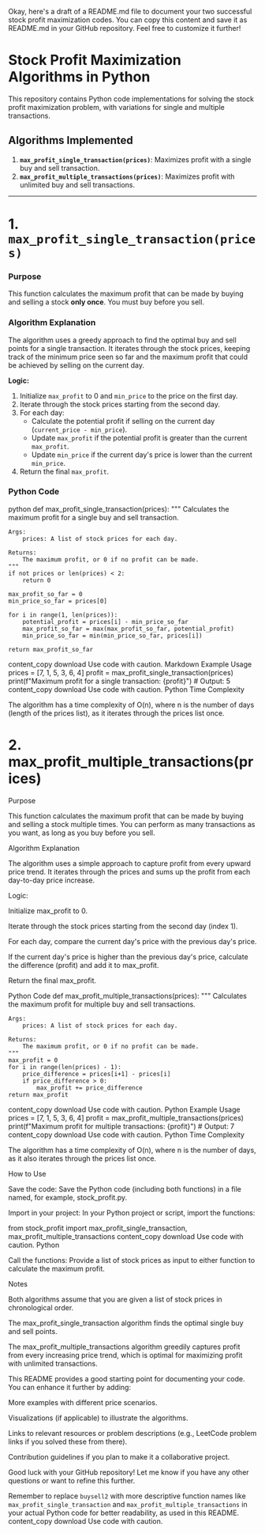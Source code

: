 Okay, here's a draft of a README.md file to document your two successful stock profit maximization codes. You can copy this content and save it as README.md in your GitHub repository. Feel free to customize it further!

# Stock Profit Maximization Algorithms in Python

This repository contains Python code implementations for solving the stock profit maximization problem, with variations for single and multiple transactions.

## Algorithms Implemented

1.  **`max_profit_single_transaction(prices)`**:  Maximizes profit with a single buy and sell transaction.
2.  **`max_profit_multiple_transactions(prices)`**: Maximizes profit with unlimited buy and sell transactions.

---

# 1. `max_profit_single_transaction(prices)`

### Purpose

This function calculates the maximum profit that can be made by buying and selling a stock **only once**. You must buy before you sell.

### Algorithm Explanation

The algorithm uses a greedy approach to find the optimal buy and sell points for a single transaction. It iterates through the stock prices, keeping track of the minimum price seen so far and the maximum profit that could be achieved by selling on the current day.

**Logic:**

1.  Initialize `max_profit` to 0 and `min_price` to the price on the first day.
2.  Iterate through the stock prices starting from the second day.
3.  For each day:
    *   Calculate the potential profit if selling on the current day (`current_price - min_price`).
    *   Update `max_profit` if the potential profit is greater than the current `max_profit`.
    *   Update `min_price` if the current day's price is lower than the current `min_price`.
4.  Return the final `max_profit`.

### Python Code

python
def max_profit_single_transaction(prices):
    """
    Calculates the maximum profit for a single buy and sell transaction.

    Args:
        prices: A list of stock prices for each day.

    Returns:
        The maximum profit, or 0 if no profit can be made.
    """
    if not prices or len(prices) < 2:
        return 0

    max_profit_so_far = 0
    min_price_so_far = prices[0]

    for i in range(1, len(prices)):
        potential_profit = prices[i] - min_price_so_far
        max_profit_so_far = max(max_profit_so_far, potential_profit)
        min_price_so_far = min(min_price_so_far, prices[i])

    return max_profit_so_far
content_copy
download
Use code with caution.
Markdown
Example Usage
prices = [7, 1, 5, 3, 6, 4]
profit = max_profit_single_transaction(prices)
print(f"Maximum profit for a single transaction: {profit}") # Output: 5
content_copy
download
Use code with caution.
Python
Time Complexity

The algorithm has a time complexity of O(n), where n is the number of days (length of the prices list), as it iterates through the prices list once.

# 2. max_profit_multiple_transactions(prices)
Purpose

This function calculates the maximum profit that can be made by buying and selling a stock multiple times. You can perform as many transactions as you want, as long as you buy before you sell.

Algorithm Explanation

The algorithm uses a simple approach to capture profit from every upward price trend. It iterates through the prices and sums up the profit from each day-to-day price increase.

Logic:

Initialize max_profit to 0.

Iterate through the stock prices starting from the second day (index 1).

For each day, compare the current day's price with the previous day's price.

If the current day's price is higher than the previous day's price, calculate the difference (profit) and add it to max_profit.

Return the final max_profit.

Python Code
def max_profit_multiple_transactions(prices):
    """
    Calculates the maximum profit for multiple buy and sell transactions.

    Args:
        prices: A list of stock prices for each day.

    Returns:
        The maximum profit, or 0 if no profit can be made.
    """
    max_profit = 0
    for i in range(len(prices) - 1):
        price_difference = prices[i+1] - prices[i]
        if price_difference > 0:
            max_profit += price_difference
    return max_profit
content_copy
download
Use code with caution.
Python
Example Usage
prices = [7, 1, 5, 3, 6, 4]
profit = max_profit_multiple_transactions(prices)
print(f"Maximum profit for multiple transactions: {profit}") # Output: 7
content_copy
download
Use code with caution.
Python
Time Complexity

The algorithm has a time complexity of O(n), where n is the number of days, as it also iterates through the prices list once.

How to Use

Save the code: Save the Python code (including both functions) in a file named, for example, stock_profit.py.

Import in your project: In your Python project or script, import the functions:

from stock_profit import max_profit_single_transaction, max_profit_multiple_transactions
content_copy
download
Use code with caution.
Python

Call the functions: Provide a list of stock prices as input to either function to calculate the maximum profit.

Notes

Both algorithms assume that you are given a list of stock prices in chronological order.

The max_profit_single_transaction algorithm finds the optimal single buy and sell points.

The max_profit_multiple_transactions algorithm greedily captures profit from every increasing price trend, which is optimal for maximizing profit with unlimited transactions.

This README provides a good starting point for documenting your code. You can enhance it further by adding:

More examples with different price scenarios.

Visualizations (if applicable) to illustrate the algorithms.

Links to relevant resources or problem descriptions (e.g., LeetCode problem links if you solved these from there).

Contribution guidelines if you plan to make it a collaborative project.

Good luck with your GitHub repository! Let me know if you have any other questions or want to refine this further.

Remember to replace `buysell2` with more descriptive function names like `max_profit_single_transaction` and `max_profit_multiple_transactions` in your actual Python code for better readability, as used in this README.
content_copy
download
Use code with caution.
